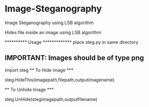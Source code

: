 # Image-Steganography
Image Steganography using LSB algorithm

Hides file inside an image using LSB algorithm

********** Usage *************
place steg.py in same directory

## IMPORTANT: Images should be of type png ##


import steg 
** To Hide image ***

steg.HideThis(imagepath,filepath,outputimagename)

** To Unhide Image ***

steg.UnHide(stegimagepath,outputfilename)

